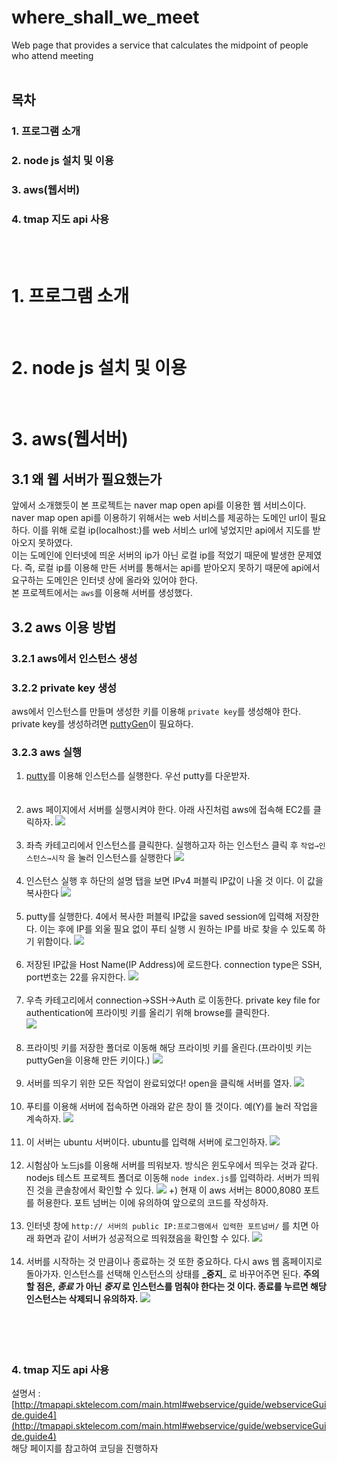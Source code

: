 where_shall_we_meet
=====================================================
Web page that provides a service that calculates the midpoint of people who attend meeting
<br/><br/>
## 목차
### 1. 프로그램 소개
### 2. node js 설치 및 이용
### 3. aws(웹서버)  
### 4. tmap 지도 api 사용 
<br/><br/>
# 1. 프로그램 소개
<br/>

# 2. node js 설치 및 이용
<br/>

# 3. aws(웹서버)
## 3.1 왜 웹 서버가 필요했는가
 앞에서 소개했듯이 본 프로젝트는 naver map open api를 이용한 웹 서비스이다.
 naver map open api를 이용하기 위해서는 web 서비스를 제공하는 도메인 url이 필요하다.
 이를 위해 로컬 ip(localhost:<port number>)를 web 서비스 url에 넣었지만 api에서 지도를 받아오지 못하였다.  
 이는 도메인에 인터넷에 띄운 서버의 ip가 아닌 로컬 ip를 적었기 때문에 발생한 문제였다.
 즉, 로컬 ip를 이용해 만든 서버를 통해서는 api를 받아오지 못하기 때문에 api에서 요구하는 도메인은 인터넷 상에 올라와 있어야 한다.  
 본 프로젝트에서는 `aws`를 이용해 서버를 생성했다.  
 
## 3.2 aws 이용 방법 
### 3.2.1 aws에서 인스턴스 생성

### 3.2.2 private key 생성
aws에서 인스턴스를 만들며 생성한 키를 이용해 `private key`를 생성해야 한다.  <br>
private key를 생성하려면 [puttyGen](https://www.puttygen.com/)이 필요하다.


### 3.2.3 aws 실행
1. [putty](https://www.puttygen.com/download-putty)를 이용해 인스턴스를 실행한다. 우선 putty를 다운받자.
<br/><br/><br/>
2. aws 페이지에서 서버를 실행시켜야 한다. 아래 사진처럼 aws에 접속해 EC2를 클릭하자.
![](https://github.com/jisoo449/where_shall_we_meet/blob/master/readmeimg/%EC%8B%A4%ED%96%891.PNG)
<br/><br/>  
3. 좌측 카테고리에서 인스턴스를 클릭한다. 실행하고자 하는 인스턴스 클릭 후 `작업→인스턴스→시작` 을 눌러 인스턴스를 실행한다
![](https://github.com/jisoo449/where_shall_we_meet/blob/master/readmeimg/%EC%8B%A4%ED%96%893.PNG)
<br/><br/>  
4. 인스턴스 실행 후 하단의 설명 탭을 보면 IPv4 퍼블릭 IP값이 나올 것 이다. 이 값을 복사한다
![](https://github.com/jisoo449/where_shall_we_meet/blob/master/readmeimg/%EC%8B%A4%ED%96%894.PNG)
<br/><br/>  
5. putty를 실행한다. 4에서 복사한 퍼블릭 IP값을 saved session에 입력해 저장한다. 이는 후에 IP를 외울 필요 없이 푸티 실행 시 원하는 IP를 바로 찾을 수 있도록 하기 위함이다.
![](https://github.com/jisoo449/where_shall_we_meet/blob/master/readmeimg/%ED%91%B8%ED%8B%B01.PNG)
<br/><br/>  
6. 저장된 IP값을 Host Name(IP Address)에 로드한다. connection type은 SSH, port번호는 22를 유지한다.
![](https://github.com/jisoo449/where_shall_we_meet/blob/master/readmeimg/%ED%91%B8%ED%8B%B02.PNG)
<br/><br/>  
7. 우측 카테고리에서 connection→SSH→Auth 로 이동한다. private key file for authentication에 프라이빗 키를 올리기 위해 browse를 클릭한다.  
![](https://github.com/jisoo449/where_shall_we_meet/blob/master/readmeimg/%ED%91%B8%ED%8B%B03.PNG)
<br/><br/>  
8. 프라이빗 키를 저장한 폴더로 이동해 해당 프라이빗 키를 올린다.(프라이빗 키는 puttyGen을 이용해 만든 키이다.)
![](https://github.com/jisoo449/where_shall_we_meet/blob/master/readmeimg/%ED%91%B8%ED%8B%B04.PNG)
<br/><br/>  
9. 서버를 띄우기 위한 모든 작업이 완료되었다! open을 클릭해 서버를 열자.
![](https://github.com/jisoo449/where_shall_we_meet/blob/master/readmeimg/%ED%91%B8%ED%8B%B05.PNG)
<br/><br/>  
10. 푸티를 이용해 서버에 접속하면 아래와 같은 창이 뜰 것이다. 예(Y)를 눌러 작업을 계속하자.
![](https://github.com/jisoo449/where_shall_we_meet/blob/master/readmeimg/%EC%84%9C%EB%B2%841.PNG)
<br/><br/>  
11. 이 서버는 ubuntu 서버이다. ubuntu를 입력해 서버에 로그인하자.
![](https://github.com/jisoo449/where_shall_we_meet/blob/master/readmeimg/%EC%84%9C%EB%B2%842.PNG)
<br/><br/>  
12. 시험삼아 노드js를 이용해 서버를 띄워보자. 방식은 윈도우에서 띄우는 것과 같다. nodejs 테스트 프로젝트 폴더로 이동해 `node index.js`를 입력하라. 서버가 띄워진 것을 콘솔창에서 확인할 수 있다.
![](https://github.com/jisoo449/where_shall_we_meet/blob/master/readmeimg/%EC%84%9C%EB%B2%845.PNG)
+) 현재 이 aws 서버는 8000,8080 포트를 허용한다. 포트 넘버는 이에 유의하여 앞으로의 코드를 작성하자.
<br/><br/>  
13. 인터넷 창에 ```http:// 서버의 public IP:프로그램에서 입력한 포트넘버/``` 를 치면 아래 화면과 같이 서버가 성공적으로 띄워졌음을 확인할 수 있다.
![](https://github.com/jisoo449/where_shall_we_meet/blob/master/readmeimg/%EC%84%9C%EB%B2%844.PNG)
<br/><br/>  
14. 서버를 시작하는 것 만큼이나 종료하는 것 또한 중요하다. 다시 aws 웹 홈페이지로 돌아가자. 인스턴스를 선택해 인스턴스의 상태를 **_중지**_ 로 바꾸어주면 된다. **주의할 점은, _종료_ 가 아닌 _중지_ 로 인스턴스를 멈춰야 한다는 것 이다. 종료를 누르면 해당 인스턴스는 삭제되니 유의하자.**
![](https://github.com/jisoo449/where_shall_we_meet/blob/master/readmeimg/%EC%A2%85%EB%A3%8C1.PNG)
<br/><br/>  
<br/><br/>  
### 4. tmap 지도 api 사용  
설명서 : [http://tmapapi.sktelecom.com/main.html#webservice/guide/webserviceGuide.guide4](http://tmapapi.sktelecom.com/main.html#webservice/guide/webserviceGuide.guide4)  
해당 페이지를 참고하여 코딩을 진행하자
